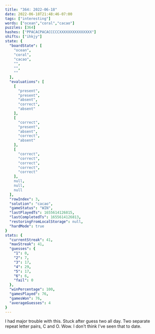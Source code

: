 ```yaml
---
title: "364: 2022-06-18"
date: 2022-06-18T21:48:46-07:00
tags: ["interesting"]
words: ["ocean","coral","cacao"]
puzzles: [364]
hashes: ["PPACACPACACCCCCXXXXXXXXXXXXXXX"]
shifts: ["ihkjy"]
state: {
  "boardState": [
    "ocean",
    "coral",
    "cacao",
    "",
    "",
    ""
  ],
  "evaluations": [
    [
      "present",
      "present",
      "absent",
      "correct",
      "absent"
    ],
    [
      "correct",
      "present",
      "absent",
      "correct",
      "absent"
    ],
    [
      "correct",
      "correct",
      "correct",
      "correct",
      "correct"
    ],
    null,
    null,
    null
  ],
  "rowIndex": 3,
  "solution": "cacao",
  "gameStatus": "WIN",
  "lastPlayedTs": 1655614126815,
  "lastCompletedTs": 1655614126813,
  "restoringFromLocalStorage": null,
  "hardMode": true
}
stats: {
  "currentStreak": 41,
  "maxStreak": 41,
  "guesses": {
    "1": 0,
    "2": 7,
    "3": 17,
    "4": 29,
    "5": 17,
    "6": 6,
    "fail": 0
  },
  "winPercentage": 100,
  "gamesPlayed": 76,
  "gamesWon": 76,
  "averageGuesses": 4
}
---
```


<!-- more -->
I had major trouble with this. Stuck after guess two all day. Two separate repeat letter pairs, C and O. Wow. I don't think I've seen that to date. 
